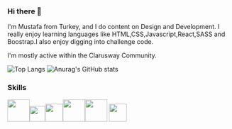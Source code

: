 ### Hi there 👋
 I'm Mustafa from Turkey, and I do content on Design and Development. I really enjoy learning languages like HTML,CSS,Javascript,React,SASS and Boostrap.I also enjoy digging into challenge code.

 I'm mostly active within the Clarusway Community.

  ![Top Langs](https://github-readme-stats.vercel.app/api/top-langs/?username=mmehel52)     ![Anurag's GitHub stats](https://github-readme-stats.vercel.app/api?username=mmehel52)

 
### Skills  
<img src="https://upload.wikimedia.org/wikipedia/commons/thumb/6/61/HTML5_logo_and_wordmark.svg/1200px-HTML5_logo_and_wordmark.svg.png" width="50" /><img src="https://upload.wikimedia.org/wikipedia/commons/thumb/d/d5/CSS3_logo_and_wordmark.svg/1200px-CSS3_logo_and_wordmark.svg.png" width="35" /><img src="https://www.sistemkod.com/images/blog/javascriptlogo.png" width="40" /><img src="https://i0.wp.com/www.erdiucar.com/wp-content/uploads/2019/08/sass-logo.png?fit=1024%2C768&ssl=1" width="50" /><img src="https://upload.wikimedia.org/wikipedia/commons/thumb/b/b2/Bootstrap_logo.svg/512px-Bootstrap_logo.svg.png" width="50" />
<img src="https://upload.wikimedia.org/wikipedia/commons/thumb/a/a7/React-icon.svg/2300px-React-icon.svg.png" width="40" />
